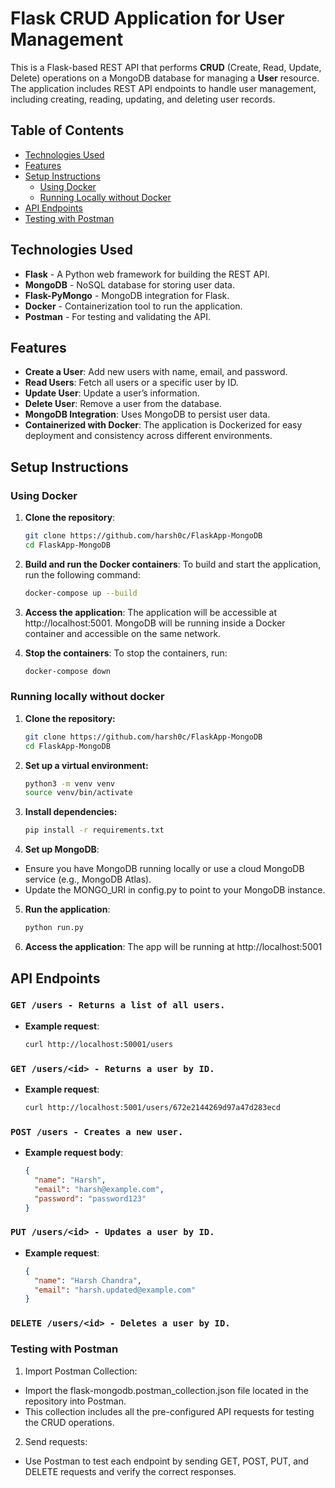 # Flask CRUD Application for User Management

This is a Flask-based REST API that performs **CRUD** (Create, Read, Update, Delete) operations on a MongoDB database for managing a **User** resource. The application includes REST API endpoints to handle user management, including creating, reading, updating, and deleting user records.

## Table of Contents
- [Technologies Used](#technologies-used)
- [Features](#features)
- [Setup Instructions](#setup-instructions)
  - [Using Docker](#using-docker)
  - [Running Locally without Docker](#running-locally-without-docker)
- [API Endpoints](#api-endpoints)
- [Testing with Postman](#testing-with-postman)


## Technologies Used

- **Flask** - A Python web framework for building the REST API.
- **MongoDB** - NoSQL database for storing user data.
- **Flask-PyMongo** - MongoDB integration for Flask.
- **Docker** - Containerization tool to run the application.
- **Postman** - For testing and validating the API.

## Features

- **Create a User**: Add new users with name, email, and password.
- **Read Users**: Fetch all users or a specific user by ID.
- **Update User**: Update a user’s information.
- **Delete User**: Remove a user from the database.
- **MongoDB Integration**: Uses MongoDB to persist user data.
- **Containerized with Docker**: The application is Dockerized for easy deployment and consistency across different environments.

## Setup Instructions

### Using Docker

1. **Clone the repository**:
   ```bash
   git clone https://github.com/harsh0c/FlaskApp-MongoDB
   cd FlaskApp-MongoDB
2. **Build and run the Docker containers**:
    To build and start the application, run the following command:
    ```bash
    docker-compose up --build
3. **Access the application**:
The application will be accessible at http://localhost:5001.
MongoDB will be running inside a Docker container and accessible on the same network.

4. **Stop the containers**:
    To stop the containers, run:
    ```bash
    docker-compose down

### Running locally without docker
1. **Clone the repository:**
    ```bash
    git clone https://github.com/harsh0c/FlaskApp-MongoDB
    cd FlaskApp-MongoDB

2. **Set up a virtual environment:**
    ```bash
    python3 -m venv venv
    source venv/bin/activate
3. **Install dependencies:**
    ```bash
    pip install -r requirements.txt
4. **Set up MongoDB**:
- Ensure you have MongoDB running locally or use a cloud MongoDB service (e.g., MongoDB Atlas).
-   Update the MONGO_URI in config.py to point to your MongoDB instance.

5. **Run the application**:
    ```bash
    python run.py
6. **Access the application**:
The app will be running at http://localhost:5001

## API Endpoints

### `GET /users - Returns a list of all users.`
- **Example request**:
  
  ```bash
  curl http://localhost:50001/users
### `GET /users/<id> - Returns a user by ID.`
- **Example request**:
  
  ```bash
  curl http://localhost:5001/users/672e2144269d97a47d283ecd
### `POST /users - Creates a new user.`
- **Example request body**:
  
  ```json
  {
    "name": "Harsh",
    "email": "harsh@example.com",
    "password": "password123"
  }

### `PUT /users/<id> - Updates a user by ID.`
- **Example request**:
  
  ```json
  {
    "name": "Harsh Chandra",
    "email": "harsh.updated@example.com"
  }
### `DELETE /users/<id> - Deletes a user by ID.`


### Testing with Postman
1. Import Postman Collection:
- Import the flask-mongodb.postman_collection.json file located in the repository into Postman.
- This collection includes all the pre-configured API requests for testing the CRUD operations.

2. Send requests:
- Use Postman to test each endpoint by sending GET, POST, PUT, and DELETE requests and verify the correct responses.
